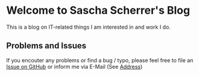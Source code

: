 # Welcome to Sascha Scherrer's Blog

This is a blog on IT-related things I am interested in and work I do.

## Problems and Issues

If you encouter any problems or find a bug / typo, please feel free to file an [Issue on GitHub](https://github.com/saschascherrer/saschascherrer.github.io/issues) or inform me via E-Mail (See [Address](https://saschascherrer.de/))
